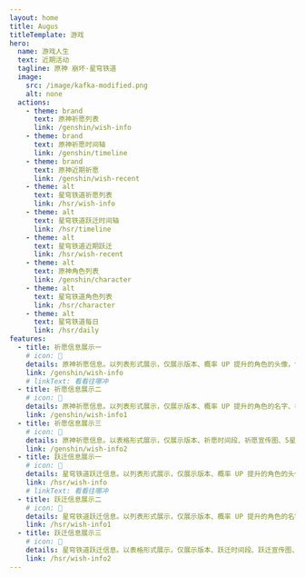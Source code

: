 ```yaml
---
layout: home
title: Augus
titleTemplate: 游戏
hero:
  name: 游戏人生
  text: 近期活动
  tagline: 原神 崩坏·星穹铁道
  image:
    src: /image/kafka-modified.png
    alt: none
  actions:
    - theme: brand
      text: 原神祈愿列表
      link: /genshin/wish-info  
    - theme: brand
      text: 原神祈愿时间轴
      link: /genshin/timeline
    - theme: brand
      text: 原神近期祈愿
      link: /genshin/wish-recent
    - theme: alt
      text: 星穹铁道祈愿列表
      link: /hsr/wish-info        
    - theme: alt
      text: 星穹铁道跃迁时间轴
      link: /hsr/timeline      
    - theme: alt
      text: 星穹铁道近期跃迁
      link: /hsr/wish-recent
    - theme: alt
      text: 原神角色列表
      link: /genshin/character       
    - theme: alt
      text: 星穹铁道角色列表
      link: /hsr/character                 
    - theme: alt
      text: 星穹铁道每日
      link: /hsr/daily     
features:
  - title: 祈愿信息展示一
    # icon: 🚀
    details: 原神祈愿信息。以列表形式展示，仅展示版本、概率 UP 提升的角色的头像，包含限定祈愿和集录祈愿
    link: /genshin/wish-info  
    # linkText: 看看往哪冲
  - title: 祈愿信息展示二
    # icon: 🚀
    details: 原神祈愿信息。以列表形式展示，仅展示版本、概率 UP 提升的角色的名字、祈愿时间段，仅包含限定祈愿
    link: /genshin/wish-info1  
  - title: 祈愿信息展示三
    # icon: 🚀
    details: 原神祈愿信息。以表格形式展示，仅展示版本、祈愿时间段、祈愿宣传图、5星角色 UP 次数，仅包含限定祈愿
    link: /genshin/wish-info2      
  - title: 跃迁信息展示一
    # icon: 🚀
    details: 星穹铁道跃迁信息。以列表形式展示，仅展示版本、概率 UP 提升的角色的头像，仅包含限定跃迁
    link: /hsr/wish-info  
    # linkText: 看看往哪冲
  - title: 跃迁信息展示二
    # icon: 🚀
    details: 星穹铁道跃迁信息。以列表形式展示，仅展示版本、概率 UP 提升的角色的名字、跃迁时间段，仅包含限定跃迁
    link: /hsr/wish-info1  
  - title: 跃迁信息展示三
    # icon: 🚀
    details: 星穹铁道跃迁信息。以表格形式展示，仅展示版本、跃迁时间段、跃迁宣传图、5星角色 UP 次数，仅包含限定跃迁
    link: /hsr/wish-info2         
---
```




<Events />

<script setup>
import Events from "./.vitepress/components/Events.vue";
</script>

